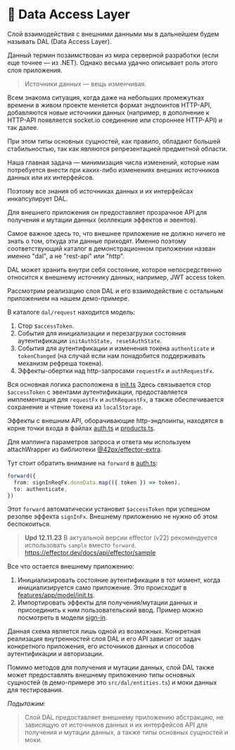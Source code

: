 # 💾 Data Access Layer

Слой взаимодействия с внешними данными мы в дальнейшем будем называть DAL (Data Access Layer).

Данный термин позаимствован из мира серверной разработки (если еще точнее — из .NET). Однако весьма удачно описывает роль этого слоя приложения.

> Источники данных — вещь изменчивая.

Всем знакома ситуация, когда даже на небольших промежутках времени в живом проекте меняется формат эндпоинтов HTTP-API, добавляются новые источники данных (например, в дополнение к HTTP-API появляется socket.io соединение или стороннее HTTP-API) и так далее.

При этом типы основных сущностей, как правило, обладают большей стабильностью, так как являются репрезентацией предметной области.

Наша главная задача — минимизация числа изменений, которые нам потребуется внести при каких-либо изменениях внешних источников данных или их интерфейсов.

Поэтому все знания об источниках данных и их интерфейсах инкапсулирует DAL.

Для внешнего приложения он предоставляет прозрачное API для получения и мутации данных (коллекция эффектов и эвентов).

Самое важное здесь то, что внешнее приложение не должно ничего не знать о том, откуда эти данные приходят. Именно поэтому соответствующий каталог в демонстрационном приложении назван именно "dal", а не "rest-api" или "http".

DAL может хранить внутри себя состояние, которое непосредственно относится к внешнему источнику данных, например, JWT access token.

Рассмотрим реализацию слоя DAL и его взаимодействие с остальным приложением на нашем демо-примере.

В каталоге `dal/request` находится модель:

1. Стор `$accessToken`.
2. События для инициализации и перезагрузки состояния аутентификации `initAuthState, resetAuthState`.
3. События для аутентификации и изменения токена `authenticate` и `tokenChanged` (на случай если нам понадобится поддерживать механизм рефреша токена).
4. Эффекты-обертки над http-запросами `requestFx` и `authRequestFx`.

Вся основная логика расположена в [init.ts](https://github.com/42-px/frontend-architecture/tree/master/examples/react/src/dal/request/init.ts)
Здесь связывается стор `$accessToken` с эвентами аутентификации, предоставляется имплементация для `requestFx` и `authRequestFx`, а также обеспечивается сохранение и чтение токена из `localStorage`.

Эффекты с внешним API, оборачивающие http-эндпоинты, находятся в корне точки входа в файлах [auth.ts](https://github.com/42-px/frontend-architecture/tree/master/examples/react/src/dal/auth.ts) и [products.ts](https://github.com/42-px/frontend-architecture/tree/master/examples/react/src/dal/products.ts).

Для маппинга параметров запроса и ответа мы используем attachWrapper из библиотеки [@42px/effector-extra](https://www.npmjs.com/package/@42px/effector-extra).

Тут стоит обратить внимание на `forward` в [auth.ts](https://github.com/42-px/frontend-architecture/tree/master/examples/react/src/dal/auth.ts):

```typescript
forward({
  from: signInReqFx.doneData.map(({ token }) => token),
  to: authenticate,
})
```

Этот `forward` автоматически установит `$accessToken` при успешном резолве эффекта `signInFx`. Внешнему приложению не нужно об этом беспокоиться.

> **Upd 12.11.23** В актуальной версии effector (v22) рекомендуется использовать `sample` вместо `forward`.  
https://effector.dev/docs/api/effector/sample

Все что остается внешнему приложению:

1. Инициализировать состояние аутентификации в тот момент, когда инициализируется само приложение. Это происходит в [features/app/model/init.ts](https://github.com/42-px/frontend-architecture/tree/master/examples/react/src/features/app/model/init.ts).
2. Импортировать эффекты для получения/мутации данных и присоединить к ним пользовательский ввод. Пример можно посмотреть в модели [sign-in](https://github.com/42-px/frontend-architecture/tree/master/examples/react/src/features/sign-in/model/private.ts).

Данная схема является лишь одной из возможных. Конкретная реализация внутренностей слоя DAL и его API зависит от задач конкретного приложения, его источников данных и способов аутентификации и авторизации.

Помимо методов для получения и мутации данных, слой DAL также может предоставлять внешнему приложению типы основных сущностей (в демо-примере это `src/dal/entities.ts`) и моки данных для тестирования.

_Подытожим:_

> Слой DAL предоставляет внешнему приложению абстракцию, не зависящую от источников данных и их интерфейсов API для получения и мутации данных, а также типы основных сущностей и моки.
